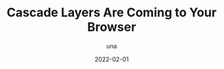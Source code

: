 ---
author: una
date: 2022-02-01
publisher: chromiumdev
tags:
  - css
  - cascade
  - user-agents
  - support
target_url: https://developer.chrome.com/blog/cascade-layers/
title: Cascade Layers Are Coming to Your Browser
---